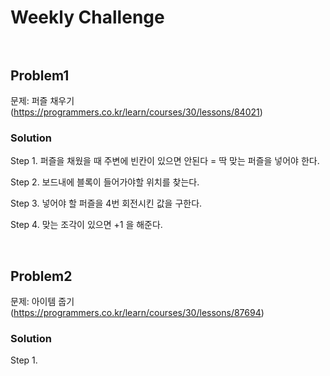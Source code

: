 # Weekly Challenge <br/><br/>

## Problem1

문제: 퍼즐 채우기 (https://programmers.co.kr/learn/courses/30/lessons/84021)

### Solution

Step 1. 퍼즐을 채웠을 때 주변에 빈칸이 있으면 안된다 = 딱 맞는 퍼즐을 넣어야 한다.

Step 2. 보드내에 블록이 들어가야할 위치를 찾는다.

Step 3. 넣어야 할 퍼즐을 4번 회전시킨 값을 구한다.

Step 4. 맞는 조각이 있으면 +1 을 해준다. 

<br/>

## Problem2

문제: 아이템 줍기 (https://programmers.co.kr/learn/courses/30/lessons/87694)

### Solution

Step 1. 
<br/>









